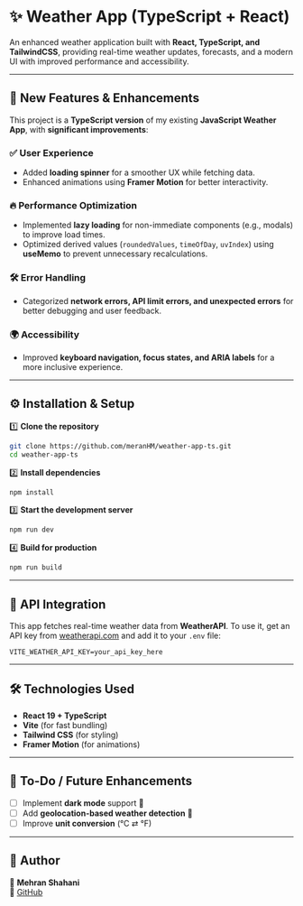 # ✨ Weather App (TypeScript + React)

An enhanced weather application built with **React, TypeScript, and TailwindCSS**, providing real-time weather updates, forecasts, and a modern UI with improved performance and accessibility.

---

## 🚀 New Features & Enhancements

This project is a **TypeScript version** of my existing **JavaScript Weather App**, with **significant improvements**:

### ✅ **User Experience**
- Added **loading spinner** for a smoother UX while fetching data.
- Enhanced animations using **Framer Motion** for better interactivity.

### 🔥 **Performance Optimization**
- Implemented **lazy loading** for non-immediate components (e.g., modals) to improve load times.
- Optimized derived values (`roundedValues`, `timeOfDay`, `uvIndex`) using **useMemo** to prevent unnecessary recalculations.

### 🛠️ **Error Handling**
- Categorized **network errors, API limit errors, and unexpected errors** for better debugging and user feedback.

### 🌍 **Accessibility**
- Improved **keyboard navigation, focus states, and ARIA labels** for a more inclusive experience.

---

## ⚙️ Installation & Setup

1️⃣ **Clone the repository**
```bash
git clone https://github.com/meranHM/weather-app-ts.git
cd weather-app-ts
```

2️⃣ **Install dependencies**
```bash
npm install
```

3️⃣ **Start the development server**
```bash
npm run dev
```

4️⃣ **Build for production**
```bash
npm run build
```

---

## 🔐 API Integration

This app fetches real-time weather data from **WeatherAPI**. To use it, get an API key from [weatherapi.com](https://www.weatherapi.com/) and add it to your `.env` file:

```
VITE_WEATHER_API_KEY=your_api_key_here
```

---

## 🛠️ Technologies Used

- **React 19 + TypeScript**
- **Vite** (for fast bundling)
- **Tailwind CSS** (for styling)
- **Framer Motion** (for animations)

---

## 📀 To-Do / Future Enhancements
- [ ] Implement **dark mode** support 🌙  
- [ ] Add **geolocation-based weather detection** 📍  
- [ ] Improve **unit conversion** (°C ⇄ °F)  

---


## 🎯 Author

👤 **Mehran Shahani**  
🔗 [GitHub](https://github.com/meranHM)  
 

